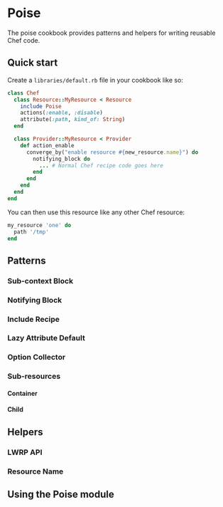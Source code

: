 # Poise

The poise cookbook provides patterns and helpers for writing reusable Chef
code.

## Quick start

Create a `libraries/default.rb` file in your cookbook like so:

```ruby
class Chef
  class Resource::MyResource < Resource
    include Poise
    actions(:enable, :disable)
    attribute(:path, kind_of: String)
  end

  class Provider::MyResource < Provider
    def action_enable
      converge_by("enable resource #{new_resource.name}") do
        notifying_block do
          ... # Normal Chef recipe code goes here
        end
      end
    end
  end
end
```

You can then use this resource like any other Chef resource:

```ruby
my_resource 'one' do
  path '/tmp'
end
```

## Patterns

### Sub-context Block

### Notifying Block

### Include Recipe

### Lazy Attribute Default

### Option Collector

### Sub-resources

#### Container

#### Child

## Helpers

### LWRP API

### Resource Name

## Using the Poise module

